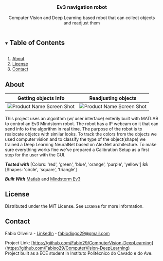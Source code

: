 <!-- PROJECT LOGO -->
<br />
<p align="center">

  <h3 align="center">Ev3 navigation robot</h3>

  <p align="center">
    Computer Vision and Deep Learning based robot that can collect objects and readjust them
    <br />
  </p>
</p>



<!-- TABLE OF CONTENTS -->
<details open="open">
  <summary><h2 style="display: inline-block">Table of Contents</h2></summary>
  <ol>
    <li><a href="#about">About</a></li>
    <li><a href="#license">License</a></li>
    <li><a href="#contact">Contact</a></li>
  </ol>
</details>

<!-- ABOUT THE PROJECT -->
## About

Getting objects info          |  Readjusting objects
:-------------------------:|:-------------------------:
![Product Name Screen Shot](assets/gif1.gif) | ![Product Name Screen Shot](assets/gif2.gif)

<p style="text-align: justify;text-justify: inter-word;">
  
This project uses an algorithm (w/ user interface) enterily built with MATLAB to control an Ev3 Mindstorm robot.
The robot has a IP webcam on it that can send info to the algorithm in real time. The purpose of the robot is to realocate objetcs with similar looks.
To track the colors from the objects we used computer vision and to classify the type of the object(shape) we trained a Deep Learning NeuralNet based on AlexNet architecture. To make sure everything works fine we've prepared a Calibration Setup as a first step for the user with the GUI.
  
</p>

***Tested with*** [Colors: 'red', 'green', 'blue', 'orange', 'purple', 'yellow'] && [Shapes: 'circle', 'square', 'triangle']

***Built With*** 
[Matlab](https://www.mathworks.com/products/matlab.html) and
[Mindstorm Ev3](https://www.lego.com/en-us/product/lego-mindstorms-ev3-31313)

<!-- LICENSE -->
## License

Distributed under the MIT License. See `LICENSE` for more information.


<!-- CONTACT -->
## Contact

Fábio Oliveira - [LinkedIn](https://www.linkedin.com/in/fabioo29/) - fabiodiogo29@gmail.com

Project Link: [https://github.com/Fabio29/ComputerVision-DeepLearning](https://github.com/Fabioo29/ComputerVision-DeepLearning)  
Project built as a ECE student in Instituto Politécnico do Cavado e do Ave.

[gif-1]: resources/gif1.gif
[gif-2]: resources/gif2.gif
